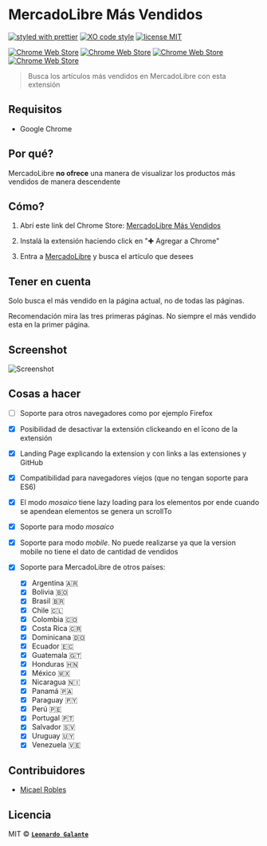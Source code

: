 # MercadoLibre Más Vendidos 
[![styled with prettier](https://img.shields.io/badge/styled_with-prettier-ff69b4.svg)](https://github.com/prettier/prettier) [![XO code style](https://img.shields.io/badge/code_style-XO-5ed9c7.svg)](https://github.com/sindresorhus/xo) [![license MIT](https://img.shields.io/badge/license-MIT-blue.svg)](https://opensource.org/licenses/MIT) 

[![Chrome Web Store](https://img.shields.io/badge/chrome%20web%20store-v1.0.0-blue.svg)](https://chrome.google.com/webstore/detail/mercadolibre-m%C3%A1s-vendidos/ecmfdhafogloeacbceakgefanbkocdhk)
[![Chrome Web Store](https://img.shields.io/badge/downloads-443-green.svg)](https://chrome.google.com/webstore/detail/mercadolibre-m%C3%A1s-vendidos/ecmfdhafogloeacbceakgefanbkocdhk)
[![Chrome Web Store](https://img.shields.io/chrome-web-store/stars/nimelepbpejjlbmoobocpfnjhihnpked.svg)](https://chrome.google.com/webstore/detail/mercadolibre-m%C3%A1s-vendidos/ecmfdhafogloeacbceakgefanbkocdhk/reviews)
[![Chrome Web Store](https://img.shields.io/badge/rating%20count-11%20total-yellowgreen.svg)](https://chrome.google.com/webstore/detail/mercadolibre-m%C3%A1s-vendidos/ecmfdhafogloeacbceakgefanbkocdhk/reviews)

> Busca los artículos más vendidos en MercadoLibre con esta extensión

## Requisitos
* Google Chrome

## Por qué?
MercadoLibre **no ofrece** una manera de visualizar los productos más vendidos de manera descendente

## Cómo?
1. Abrí este link del Chrome Store: [MercadoLibre Más Vendidos](https://chrome.google.com/webstore/detail/mercadolibre-m%C3%A1s-vendido/ecmfdhafogloeacbceakgefanbkocdhk)

2. Instalá la extensión haciendo click en "✚ Agregar a Chrome"

3. Entra a [MercadoLibre](http://www.mercadolibre.com.ar) y busca el artículo que desees

## Tener en cuenta
Solo busca el más vendido en la página actual, no de todas las páginas. 

Recomendación mira las tres primeras páginas. No siempre el más vendido esta en la primer página.

## Screenshot
![Screenshot](https://image.ibb.co/hB7ZtQ/screenshot.png "Screenshot")

## Cosas a hacer
* [ ] Soporte para otros navegadores como por ejemplo Firefox

* [x] Posibilidad de desactivar la extensión clickeando en el īcono de la extensión

* [x] Landing Page explicando la extension y con links a las extensiones y GitHub

* [x] Compatibilidad para navegadores viejos (que no tengan soporte para ES6)

* [x] El modo _mosaico_ tiene lazy loading para los elementos por ende cuando se apendean elementos se genera un scrollTo

* [x] Soporte para modo _mosaico_

* [x] Soporte para modo _mobile_. No puede realizarse ya que la version mobile no tiene el dato de cantidad de vendidos

* [x] Soporte para MercadoLibre de otros países:
  * [x] Argentina 🇦🇷
  * [x] Bolivia 🇧🇴
  * [x] Brasil 🇧🇷
  * [x] Chile 🇨🇱
  * [x] Colombia 🇨🇴
  * [x] Costa Rica 🇨🇷
  * [x] Dominicana 🇩🇴
  * [x] Ecuador 🇪🇨
  * [x] Guatemala 🇬🇹
  * [x] Honduras 🇭🇳
  * [x] México 🇲🇽
  * [x] Nicaragua 🇳🇮
  * [x] Panamá 🇵🇦
  * [x] Paraguay 🇵🇾
  * [x] Perú 🇵🇪
  * [x] Portugal 🇵🇹
  * [x] Salvador 🇸🇻
  * [x] Uruguay 🇺🇾
  * [x] Venezuela 🇻🇪

## Contribuidores
* [Micael Robles](https://github.com/erosilk)

## Licencia

MIT © **[`Leonardo Galante`](https://leonardogalante.com/)**
